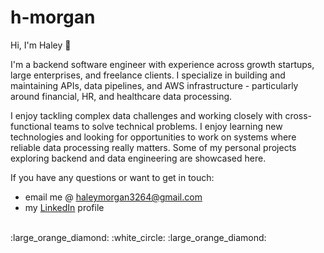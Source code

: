 # h-morgan

Hi, I'm Haley :wave:

I'm a backend software engineer with experience across growth startups, large enterprises, and freelance clients. I specialize in building and maintaining APIs, data pipelines, and AWS infrastructure - particularly around financial, HR, and healthcare data processing.

I enjoy tackling complex data challenges and working closely with cross-functional teams to solve technical problems. I enjoy learning new technologies and looking for opportunities to work on systems where reliable data processing really matters. Some of my personal projects exploring backend and data engineering are showcased here.

If you have any questions or want to get in touch:

- email me @ haleymorgan3264@gmail.com
- my <a href="https://www.linkedin.com/in/haleymorgan/" target="_blank">LinkedIn</a> profile

<br>
:large_orange_diamond: :white_circle: :large_orange_diamond:
